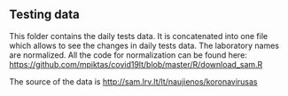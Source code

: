 Testing data
------

This folder contains the daily tests data. It is concatenated into one file which 
allows to see the changes in daily tests data. The laboratory names are normalized. 
All the code for normalization can be found here: https://github.com/mpiktas/covid19lt/blob/master/R/download_sam.R

The source of the data is http://sam.lrv.lt/lt/naujienos/koronavirusas
